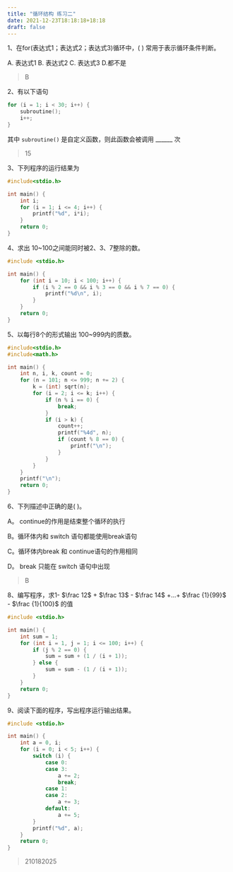 ```yaml
---
title: "循环结构 练习二"
date: 2021-12-23T18:18:18+18:18
draft: false
---
```


<!--more-->

1、在for(表达式1；表达式2；表达式3)循环中，(  ) 常用于表示循环条件判断。 

A. 表达式1 B. 表达式2 C. 表达式3 D.都不是

> B

2、有以下语句

```c
for (i = 1; i < 30; i++) {
    subroutine();
    i++;
}
```

其中 `subroutine()` 是自定义函数，则此函数会被调用 ______ 次

> 15

3、下列程序的运行结果为

```c
#include<stdio.h>

int main() {
    int i;
    for (i = 1; i <= 4; i++) {
        printf("%d", i*i);
    }
    return 0;
}
```

4、求出 10~100之间能同时被2、3、7整除的数。

```c
#include <stdio.h>

int main() {
    for (int i = 10; i < 100; i++) {
        if (i % 2 == 0 && i % 3 == 0 && i % 7 == 0) {
            printf("%d\n", i);
        }
    }
    return 0;
}
```

5、以每行8个的形式输出 100~999内的质数。

```c
#include<stdio.h>
#include<math.h>

int main() {
    int n, i, k, count = 0;
    for (n = 101; n <= 999; n += 2) {
        k = (int) sqrt(n);
        for (i = 2; i <= k; i++) {
            if (n % i == 0) {
                break;
            }
            if (i > k) {
                count++;
                printf("%4d", n);
                if (count % 8 == 0) {
                    printf("\n");
                }
            }
        }
    }
    printf("\n");
    return 0;
}
```

6、下列描述中正确的是( )。 

A。 continue的作用是结束整个循环的执行 

B。循环体内和 switch 语句都能使用break语句 

C。循环体内break 和 continue语句的作用相同 

D。 break 只能在 switch 语句中出现

> B

8、编写程序，求1- $\frac 12$ + $\frac 13$ - $\frac 14$ +...+ $\frac {1}{99}$ - $\frac {1}{100}$  的值

```c
#include <stdio.h>

int main() {
    int sum = 1;
    for (int i = 1, j = 1; i <= 100; i++) {
        if (j % 2 == 0) {
            sum = sum + (1 / (i + 1));
        } else {
            sum = sum - (1 / (i + 1));
        }
    }
    return 0;
}
```

9、阅读下面的程序，写出程序运行输出结果。

```c
#include <stdio.h>

int main() {
    int a = 0, i;
    for (i = 0; i < 5; i++) {
        switch (i) {
            case 0:
            case 3:
                a += 2;
                break;
            case 1:
            case 2:
                a += 3;
            default:
                a += 5;
        }
        printf("%d", a);
    } 
    return 0;
}
```

> 210182025
